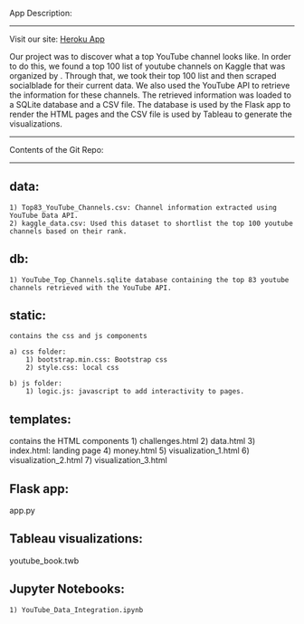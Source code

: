 
App Description: <hr>
Visit our site: [Heroku App](https://project2-youtube.herokuapp.com)

Our project was to discover what a top YouTube channel looks like. In order to do this, we found a top 100 list of youtube channels on Kaggle that was organized by . Through that, we took their top 100 list and then scraped socialblade for their current data. We also used the YouTube API to retrieve the information for these channels. The retrieved information was loaded to a SQLite database and a CSV file. The database is used by the Flask app to render the HTML pages and the CSV file is used by Tableau to generate the visualizations.



<hr>

Contents of the Git Repo:<hr>


data:
-----
    1) Top83_YouTube_Channels.csv: Channel information extracted using YouTube Data API.
    2) kaggle_data.csv: Used this dataset to shortlist the top 100 youtube channels based on their rank.


db:
-------
    1) YouTube_Top_Channels.sqlite database containing the top 83 youtube channels retrieved with the YouTube API.

static: 
-------
    contains the css and js components

    a) css folder:
        1) bootstrap.min.css: Bootstrap css
        2) style.css: local css

    b) js folder: 
        1) logic.js: javascript to add interactivity to pages.


templates: 
----------
contains the HTML components
    1) challenges.html
    2) data.html
    3) index.html: landing page
    4) money.html
    5) visualization_1.html
    6) visualization_2.html
    7) visualization_3.html


Flask app:
-----------
app.py


Tableau visualizations:
------------------------
youtube_book.twb 







Jupyter Notebooks:
---------------------
    1) YouTube_Data_Integration.ipynb





